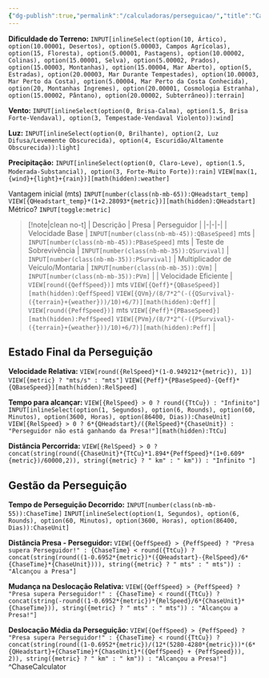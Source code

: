 ```yaml
---
{"dg-publish":true,"permalink":"/calculadoras/perseguicao/","title":"Calculadora de Perseguição","created":"2024-08-17T10:43:50.560-03:00","updated":"2024-07-25T23:46:07.000-03:00"}
---
```



**Dificuldade do Terreno:** `INPUT[inlineSelect(option(10, Ártico), option(10.00001, Desertos), option(5.00003, Campos Agrícolas), option(15, Floresta), option(5.00001, Pastagens), option(10.00002, Colinas), option(15.00001, Selva), option(5.00002, Prados), option(15.00003, Montanhas), option(15.00004, Mar Aberto), option(5, Estradas), option(20.00003, Mar Durante Tempestades), option(10.00003, Mar Perto da Costa), option(5.00004, Mar Perto da Costa Conhecida), option(20, Montanhas Íngremes), option(20.00001, Cosmologia Estranha), option(15.00002, Pântano), option(20.00002, Subterrâneo)):terrain]`

**Vento:** `INPUT[inlineSelect(option(0, Brisa-Calma), option(1.5, Brisa Forte-Vendaval), option(3, Tempestade-Vendaval Violento)):wind]`

**Luz:**  `INPUT[inlineSelect(option(0, Brilhante), option(2, Luz Difusa/Levemente Obscurecida), option(4, Escuridão/Altamente Obscurecida)):light]`

**Precipitação:** `INPUT[inlineSelect(option(0, Claro-Leve), option(1.5, Moderada-Substancial), option(3, Forte-Muito Forte)):rain]` `VIEW[max(1, {wind}+{light}+{rain})][math(hidden):weather]`

Vantagem inicial (mts) `INPUT[number(class(nb-mb-65)):QHeadstart_temp]` `VIEW[{QHeadstart_temp}*(1+2.28093*{metric})][math(hidden):QHeadstart]` 
Métrico? `INPUT[toggle:metric]` 

> [!note|clean no-t]
> | Descrição | Presa | Perseguidor |
> |-|-|-|
> | Velocidade Base | `INPUT[number(class(nb-mb-45)):QBaseSpeed]` mts | `INPUT[number(class(nb-mb-45)):PBaseSpeed]` mts
> | Teste de Sobrevivência | `INPUT[number(class(nb-mb-35)):QSurvival]` |  `INPUT[number(class(nb-mb-35)):PSurvival]`
> | Multiplicador de Veículo/Montaria | `INPUT[number(class(nb-mb-35)):QVm]`  | `INPUT[number(class(nb-mb-35)):PVm]` |
> | Velocidade Eficiente | `VIEW[round({QeffSpeed})]` mts `VIEW[{Qeff}*{QBaseSpeed}][math(hidden):QeffSpeed]` `VIEW[{QVm}/(8/7*2^(-({QSurvival}-({terrain}+{weather}))/10)+6/7)][math(hidden):Qeff]` | `VIEW[round({PeffSpeed})]` mts `VIEW[{Peff}*{PBaseSpeed}][math(hidden):PeffSpeed]` `VIEW[{PVm}/(8/7*2^(-({PSurvival}-({terrain}+{weather}))/10)+6/7)][math(hidden):Peff]` |

## Estado Final da Perseguição
**Velocidade Relativa:** `VIEW[round({RelSpeed}*(1-0.949212*{metric}), 1)]` `VIEW[{metric} ? "mts/s" : "mts"]` `VIEW[{Peff}*{PBaseSpeed}-{Qeff}*{QBaseSpeed}][math(hidden):RelSpeed]`

**Tempo para alcançar:** `VIEW[{RelSpeed} > 0 ? round({TtCu}) : "Infinito"]` `INPUT[inlineSelect(option(1, Segundos), option(6, Rounds), option(60, Minutos), option(3600, Horas), option(86400, Dias)):ChaseUnit]` `VIEW[{RelSpeed} > 0 ? 6*{QHeadstart}/({RelSpeed}*{ChaseUnit}) : "Perseguidor não está ganhando da Presa!"][math(hidden):TtCu]`

**Distância Percorrida:** `VIEW[{RelSpeed} > 0 ? concat(string(round({ChaseUnit}*{TtCu}*1.894*{PeffSpeed}*(1+0.609*{metric})/60000,2)), string({metric} ? " km" : " km")) : "Infinito "]`

## Gestão da Perseguição
**Tempo de Perseguição Decorrido:** `INPUT[number(class(nb-mb-55)):ChaseTime]` `INPUT[inlineSelect(option(1, Segundos), option(6, Rounds), option(60, Minutos), option(3600, Horas), option(86400, Dias)):ChaseUnit]`

**Distância Presa - Perseguidor:** `VIEW[{QeffSpeed} > {PeffSpeed} ? "Presa supera Perseguidor!" : {ChaseTime} < round({TtCu}) ? concat(string(round((1-0.6952*{metric})*({QHeadstart}-{RelSpeed}/6*{ChaseTime}*{ChaseUnit}))), string({metric} ? " mts" : " mts")) : "Alcançou a Presa"]`

**Mudança na Deslocação Relativa:** `VIEW[{QeffSpeed} > {PeffSpeed} ? "Presa supera Perseguidor!" : {ChaseTime} < round({TtCu}) ? concat(string(-round((1-0.6952*{metric})*{RelSpeed}/6*{ChaseUnit}*{ChaseTime})), string({metric} ? " mts" : " mts")) : "Alcançou a Presa!"]`

**Deslocação Média da Perseguição:** `VIEW[{QeffSpeed} > {PeffSpeed} ? "Presa supera Perseguidor!" : {ChaseTime} < round({TtCu}) ? concat(string(round((1-0.6952*{metric})/(12*(5280-4280*{metric}))*(6*{QHeadstart}+{ChaseTime}*{ChaseUnit}*({QeffSpeed} + {PeffSpeed})), 2)), string({metric} ? " km" : " km")) : "Alcançou a Presa!"]`
^ChaseCalculator